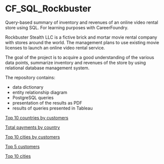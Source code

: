# CF_SQL_Rockbuster
Query-based summary of inventory and revenues of an online video rental store using SQL. For learning purposes with CareerFoundry.

Rockbuster Stealth LLC is a fictive brick and mortar movie rental company with stores around the world. The management plans to use existing movie licenses to launch an online video rental service.

The goal of the project is to acquire a good understanding of the various data points, summarize inventory and revenues of the store by using relational database management system.

The repository contains:
- data dictionary
- entity relationship diagram
- PostgreSQL queries
- presentation of the results as PDF
- results of queries presented in Tableau

[Top 10 countries by customers](https://public.tableau.com/app/profile/anna.walerys/viz/Top10countries-Task3_10forCF/Top10countriesbycustomers)

[Total payments by country](https://public.tableau.com/app/profile/anna.walerys/viz/Rockbuster_Task3_10_totalpaymentbycountry/Totalpayments)

[Top 10 cities by customers](https://public.tableau.com/app/profile/anna.walerys/viz/Rockbuster_Task3_10_Top10citiesbycustomer/Top10Cities)

[Top 5 customers](https://public.tableau.com/app/profile/anna.walerys/viz/RockbusterTop5Customers_Task3_10/Top5Customers)

[Top 10 cities](https://public.tableau.com/app/profile/anna.walerys/viz/Top10Citiies-Task3_10froCF/Sheet1)


